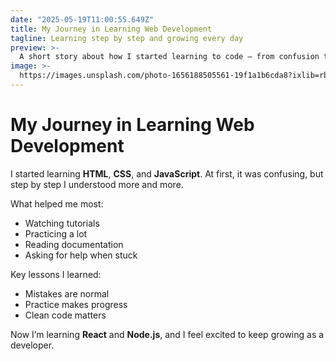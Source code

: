 ```yaml
---
date: "2025-05-19T11:00:55.649Z"
title: My Journey in Learning Web Development
tagline: Learning step by step and growing every day
preview: >-
  A short story about how I started learning to code — from confusion to understanding.
image: >-
  https://images.unsplash.com/photo-1656188505561-19f1a1b6cda8?ixlib=rb-1.2.1&ixid=MnwxMjA3fDB8MHxwaG90by1wYWdlfHx8fGVufDB8fHx8&auto=format&fit=crop&w=1632&q=80
---
```


# My Journey in Learning Web Development

I started learning **HTML**, **CSS**, and **JavaScript**. At first, it was confusing, but step by step I understood more and more.

What helped me most:

- Watching tutorials
- Practicing a lot
- Reading documentation
- Asking for help when stuck

Key lessons I learned:

- Mistakes are normal
- Practice makes progress
- Clean code matters

Now I’m learning **React** and **Node.js**, and I feel excited to keep growing as a developer.
